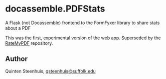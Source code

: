 # docassemble.PDFStats

A Flask (not Docassemble) frontend to the FormFyxer library to share stats about a PDF

This was the first, experimental version of the web app.
Superseded by the [RateMyPDF](https://github.com/suffolklitlab/RateMyPDF) repository.

## Author

Quinten Steenhuis, qsteenhuis@suffolk.edu

